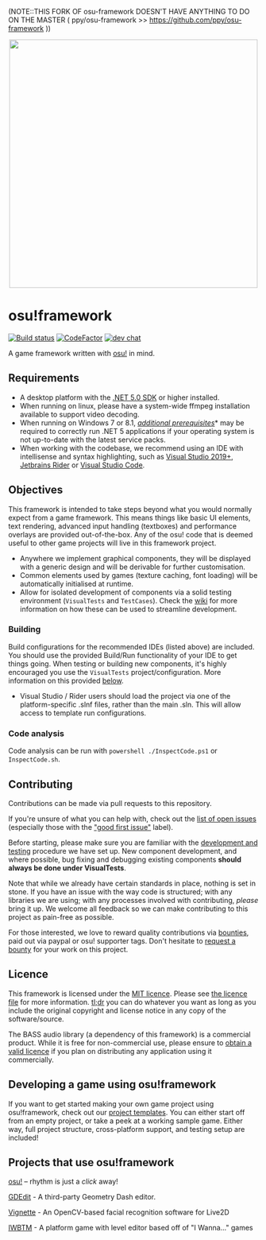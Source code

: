 (NOTE::THIS FORK OF osu-framework DOESN'T HAVE ANYTHING TO DO
 ON THE MASTER ( ppy/osu-framework >> https://github.com/ppy/osu-framework ))
<p align="center">
  <img width="500px" src="assets/o!f Logo Large FC.svg">
</p>

# osu!framework

[![Build status](https://ci.appveyor.com/api/projects/status/fh5mnml3vsfheymp?svg=true)](https://ci.appveyor.com/project/peppy/osu-framework) [![CodeFactor](https://www.codefactor.io/repository/github/ppy/osu-framework/badge)](https://www.codefactor.io/repository/github/ppy/osu-framework) [![dev chat](https://discordapp.com/api/guilds/188630481301012481/widget.png?style=shield)](https://discord.gg/ppy)

A game framework written with [osu!](https://github.com/ppy/osu) in mind.

## Requirements

- A desktop platform with the [.NET 5.0 SDK](https://dotnet.microsoft.com/download) or higher installed.
- When running on linux, please have a system-wide ffmpeg installation available to support video decoding.
- When running on Windows 7 or 8.1, *[additional prerequisites](https://docs.microsoft.com/en-us/dotnet/core/install/windows?tabs=net50&pivots=os-windows#dependencies)** may be required to correctly run .NET 5 applications if your operating system is not up-to-date with the latest service packs.
- When working with the codebase, we recommend using an IDE with intellisense and syntax highlighting, such as [Visual Studio 2019+](https://visualstudio.microsoft.com/vs/), [Jetbrains Rider](https://www.jetbrains.com/rider/) or [Visual Studio Code](https://code.visualstudio.com/).

## Objectives

This framework is intended to take steps beyond what you would normally expect from a game framework. This means things like basic UI elements, text rendering, advanced input handling (textboxes) and performance overlays are provided out-of-the-box. Any of the osu! code that is deemed useful to other game projects will live in this framework project.

- Anywhere we implement graphical components, they will be displayed with a generic design and will be derivable for further customisation.
- Common elements used by games (texture caching, font loading) will be automatically initialised at runtime.
- Allow for isolated development of components via a solid testing environment (`VisualTests` and `TestCases`). Check the [wiki](https://github.com/ppy/osu-framework/wiki/Development-and-Testing) for more information on how these can be used to streamline development.

### Building

Build configurations for the recommended IDEs (listed above) are included. You should use the provided Build/Run functionality of your IDE to get things going. When testing or building new components, it's highly encouraged you use the `VisualTests` project/configuration. More information on this provided [below](#contributing).

- Visual Studio / Rider users should load the project via one of the platform-specific .slnf files, rather than the main .sln. This will allow access to template run configurations.

### Code analysis

Code analysis can be run with `powershell ./InspectCode.ps1` or `InspectCode.sh`.

## Contributing

Contributions can be made via pull requests to this repository.

If you're unsure of what you can help with, check out the [list of open issues](https://github.com/ppy/osu-framework/issues) (especially those with the ["good first issue"](https://github.com/ppy/osu-framework/issues?q=is%3Aissue+is%3Aopen+sort%3Aupdated-desc+label%3A%22good+first+issue%22) label).

Before starting, please make sure you are familiar with the [development and testing](https://github.com/ppy/osu-framework/wiki/Development-and-Testing) procedure we have set up. New component development, and where possible, bug fixing and debugging existing components **should always be done under VisualTests**.

Note that while we already have certain standards in place, nothing is set in stone. If you have an issue with the way code is structured; with any libraries we are using; with any processes involved with contributing, *please* bring it up. We welcome all feedback so we can make contributing to this project as pain-free as possible.

For those interested, we love to reward quality contributions via [bounties](https://docs.google.com/spreadsheets/d/1jNXfj_S3Pb5PErA-czDdC9DUu4IgUbe1Lt8E7CYUJuE/view?&rm=minimal#gid=523803337), paid out via paypal or osu! supporter tags. Don't hesitate to [request a bounty](https://docs.google.com/forms/d/e/1FAIpQLSet_8iFAgPMG526pBZ2Kic6HSh7XPM3fE8xPcnWNkMzINDdYg/viewform) for your work on this project.

## Licence

This framework is licensed under the [MIT licence](https://opensource.org/licenses/MIT). Please see [the licence file](LICENCE) for more information. [tl;dr](https://tldrlegal.com/license/mit-license) you can do whatever you want as long as you include the original copyright and license notice in any copy of the software/source.

The BASS audio library (a dependency of this framework) is a commercial product. While it is free for non-commercial use, please ensure to [obtain a valid licence](http://www.un4seen.com/bass.html#license) if you plan on distributing any application using it commercially.

## Developing a game using osu!framework

If you want to get started making your own game project using osu!framework, check out our [project templates](https://github.com/ppy/osu-framework/tree/master/osu.Framework.Templates). You can either start off from an empty project, or take a peek at a working sample game. Either way, full project structure, cross-platform support, and testing setup are included!

## Projects that use osu!framework

[osu!](https://github.com/ppy/osu) – rhythm is just a *click* away!

[GDEdit](https://github.com/gd-edit/GDE) - A third-party Geometry Dash editor.

[Vignette](https://github.com/vignette-project/vignette) - An OpenCV-based facial recognition software for Live2D

[IWBTM](https://github.com/EVAST9919/iwbtm) - A platform game with level editor based off of "I Wanna..." games

<!--
We love to see people using our framework! Add your project here via a PR!

Conditions:
 - Must be a GitHub link (i.e. your project is open source)
 - Must be actively developed (and have executable releases)
-->
